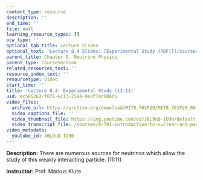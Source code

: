 ```yaml
---
content_type: resource
description: ''
end_time: ''
file: null
learning_resource_types: []
ocw_type: ''
optional_tab_title: Lecture Slides
optional_text: 'Lecture 8.4 Slides: [Experimental Study (PDF)](/courses/8-701-introduction-to-nuclear-and-particle-physics-fall-2020/resources/mit8_701f20_lec8-4)'
parent_title: Chapter 8. Neutrino Physics
parent_type: CourseSection
related_resources_text: ''
resource_index_text: ''
resourcetype: Video
start_time: ''
title: 'Lecture 8.4: Experimental Study (11:11)'
uid: ec505263-f071-6c13-2584-9e3f74c98ad5
video_files:
  archive_url: https://archive.org/download/MIT8.701F20/MIT8_701F20_08-04_experiments_300k.mp4
  video_captions_file: ''
  video_thumbnail_file: https://img.youtube.com/vi/J6L9uQ-IO90/default.jpg
  video_transcript_file: /courses/8-701-introduction-to-nuclear-and-particle-physics-fall-2020/999a1cb665fe3eb07c5347faa9cc19ea_J6L9uQ-IO90.pdf
video_metadata:
  youtube_id: J6L9uQ-IO90
---
```


**Description:** There are numerous sources for neutrinos which allow the study of this weakly interacting particle. (11:11)

**Instructor:** Prof. Markus Klute

